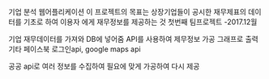 기업 분석 웹어플리케이션
이 프로젝트의 목표는 상장기업들이 공시한 재무제표의 데이터를 기초로 하여 이용자 에게 재무정보를 제공하는 것
첫번째 팀프로젝트
-2017.12월

기업 재무데이터를 가져와 DB에 넣어줌
API를 사용하여 제무정보 가공
그래프로 출력
기타 페이스북 로그인api, google maps api

공공 api로 여러 정보를 수집하여 필요에 맞게 가공하여 다시 제공
